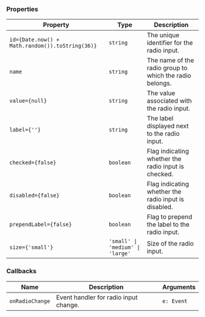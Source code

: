 ### Properties



| Property                                        | Type                             | Description                                             |
| ----------------------------------------------- | -------------------------------- | ------------------------------------------------------- |
| `id={Date.now() + Math.random()).toString(36)}` | `string`                         | The unique identifier for the radio input.              |
| `name`                                          | `string`                         | The name of the radio group to which the radio belongs. |
| `value={null}`                                  | `string`                         | The value associated with the radio input.              |
| `label={''}`                                    | `string`                         | The label displayed next to the radio input.            |
| `checked={false}`                               | `boolean`                        | Flag indicating whether the radio input is checked.     |
| `disabled={false}`                              | `boolean`                        | Flag indicating whether the radio input is disabled.    |
| `prependLabel={false}`                          | `boolean`                        | Flag to prepend the label to the radio input.           |
| `size={'small'}`                                | `'small' \| 'medium' \| 'large'` | Size of the radio input.                                |

### Callbacks

| Name            | Description                           | Arguments  |
| --------------- | ------------------------------------- | ---------- |
| `onRadioChange` | Event handler for radio input change. | `e: Event` |
